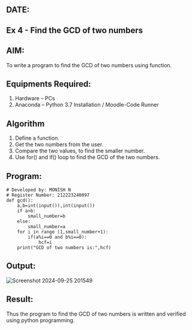 ## DATE:
## Ex 4 - Find the GCD of two numbers

## AIM:
To write a program to find the GCD of two numbers using function.

## Equipments Required:
1. Hardware – PCs
2. Anaconda – Python 3.7 Installation / Moodle-Code Runner

## Algorithm
1. Define a function.
2. Get the two numbers from the user.
3. Compare the two values, to find the smaller number.
4. Use for() and if() loop to find the GCD of the two numbers.

## Program:
```
# Developed by: MONISH N
# Register Number: 212223240097
def gcd():
    a,b=int(input()),int(input())
    if a>b:
        small_number=b
    else:
        small_number=a
    for i in range (1,small_number+1):
        if(a%i==0 and b%i==0):
            hcf=i
    print("GCD of two numbers is:",hcf)

```

## Output:
![Screenshot 2024-09-25 201549](https://github.com/user-attachments/assets/3d99001f-5835-4818-b65e-0e294cebb863)

## Result:
Thus the program to find the GCD of two numbers is written and verified using python programming.
